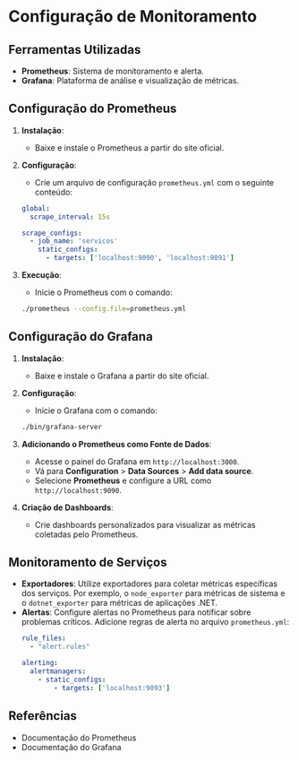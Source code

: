 # Configuração de Monitoramento

## Ferramentas Utilizadas
- **Prometheus**: Sistema de monitoramento e alerta.
- **Grafana**: Plataforma de análise e visualização de métricas.

## Configuração do Prometheus
1. **Instalação**:
    - Baixe e instale o Prometheus a partir do site oficial.

2. **Configuração**:
    - Crie um arquivo de configuração `prometheus.yml` com o seguinte conteúdo:
    ```yaml
    global:
      scrape_interval: 15s

    scrape_configs:
      - job_name: 'servicos'
        static_configs:
          - targets: ['localhost:9090', 'localhost:9091']
    ```

3. **Execução**:
    - Inicie o Prometheus com o comando:
    ```bash
    ./prometheus --config.file=prometheus.yml
    ```

## Configuração do Grafana
1. **Instalação**:
    - Baixe e instale o Grafana a partir do site oficial.

2. **Configuração**:
    - Inicie o Grafana com o comando:
    ```bash
    ./bin/grafana-server
    ```

3. **Adicionando o Prometheus como Fonte de Dados**:
    - Acesse o painel do Grafana em `http://localhost:3000`.
    - Vá para **Configuration** > **Data Sources** > **Add data source**.
    - Selecione **Prometheus** e configure a URL como `http://localhost:9090`.

4. **Criação de Dashboards**:
    - Crie dashboards personalizados para visualizar as métricas coletadas pelo Prometheus.

## Monitoramento de Serviços
- **Exportadores**: Utilize exportadores para coletar métricas específicas dos serviços. Por exemplo, o `node_exporter` para métricas de sistema e o `dotnet_exporter` para métricas de aplicações .NET.
- **Alertas**: Configure alertas no Prometheus para notificar sobre problemas críticos. Adicione regras de alerta no arquivo `prometheus.yml`:
    ```yaml
    rule_files:
      - "alert.rules"

    alerting:
      alertmanagers:
        - static_configs:
            - targets: ['localhost:9093']
    ```

## Referências
- Documentação do Prometheus
- Documentação do Grafana